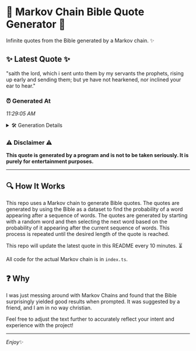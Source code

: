 # 📖 Markov Chain Bible Quote Generator 📖

Infinite quotes from the Bible generated by a Markov chain. ✨

## ✨ Latest Quote ✨
"saith the lord, which i sent unto them by my servants the prophets, rising up early and sending them; but ye have not hearkened, nor inclined your ear to hear."

### ⏰ Generated At
*11:29:05 AM*

<details>
    <summary>🛠️ Generation Details</summary>
    <p>
        <strong>🌱 Seed:</strong> saith<br>
        <strong>🔄 Iterations:</strong> 29<br>
        <strong>📜 Context History:</strong><br>[ saith ]: the<br>[ saith, the ]: lord,<br>[ saith, the, lord, ]: which<br>[ saith, the, lord,, which ]: i<br>[ saith, the, lord,, which, i ]: sent<br>[ saith, the, lord,, which, i, sent ]: unto<br>[ the, lord,, which, i, sent, unto ]: them<br>[ lord,, which, i, sent, unto, them ]: by<br>[ which, i, sent, unto, them, by ]: my<br>[ i, sent, unto, them, by, my ]: servants<br>[ sent, unto, them, by, my, servants ]: the<br>[ unto, them, by, my, servants, the ]: prophets,<br>[ them, by, my, servants, the, prophets, ]: rising<br>[ by, my, servants, the, prophets,, rising ]: up<br>[ my, servants, the, prophets,, rising, up ]: early<br>[ servants, the, prophets,, rising, up, early ]: and<br>[ the, prophets,, rising, up, early, and ]: sending<br>[ prophets,, rising, up, early, and, sending ]: them;<br>[ rising, up, early, and, sending, them; ]: but<br>[ up, early, and, sending, them;, but ]: ye<br>[ early, and, sending, them;, but, ye ]: have<br>[ and, sending, them;, but, ye, have ]: not<br>[ sending, them;, but, ye, have, not ]: hearkened,<br>[ them;, but, ye, have, not, hearkened, ]: nor<br>[ but, ye, have, not, hearkened,, nor ]: inclined<br>[ ye, have, not, hearkened,, nor, inclined ]: your<br>[ have, not, hearkened,, nor, inclined, your ]: ear<br>[ not, hearkened,, nor, inclined, your, ear ]: to<br>[ hearkened,, nor, inclined, your, ear, to ]: hear.<br>
    </p>
</details>

### ⚠️ Disclaimer ⚠️
**This quote is generated by a program and is not to be taken seriously. It is purely for entertainment purposes.**

---

## 🔍 How It Works

This repo uses a Markov chain to generate Bible quotes. The quotes are generated by using the Bible as a dataset to find the probability of a word appearing after a sequence of words. The quotes are generated by starting with a random word and then selecting the next word based on the probability of it appearing after the current sequence of words. This process is repeated until the desired length of the quote is reached.

This repo will update the latest quote in this README every 10 minutes. ⏳

All code for the actual Markov chain is in `index.ts`.

## ❓ Why

I was just messing around with Markov Chains and found that the Bible surprisingly yielded good results when prompted. 
It was suggested by a friend, and I am in no way christian.

Feel free to adjust the text further to accurately reflect your intent and experience with the project!

---

*Enjoy*✨
